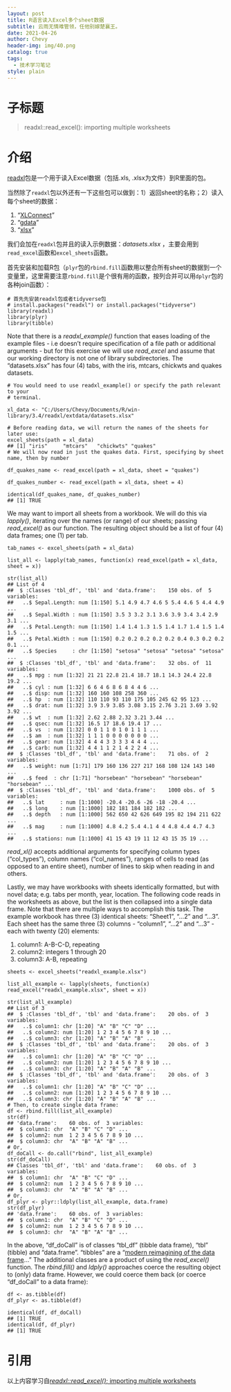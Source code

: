 ```yaml
---
layout: post
title: R语言读入Excel多个sheet数据
subtitle: 云雨无情难管领，任他别嫁楚襄王。
date: 2021-04-26
author: Chevy
header-img: img/40.png
catalog: true
tags:
  - 技术学习笔记
style: plain
---
```


# 子标题
> readxl::read_excel(): importing multiple worksheets

# 介绍
[readxl](https://readxl.tidyverse.org/)包是一个用于读入Excel数据（包括.xls, .xlsx为文件）到R里面的包。

当然除了`readxl`包以外还有一下这些包可以做到：1）返回sheet的名称；2）读入每个sheet的数据：

1. “[XLConnect](https://cran.r-project.org/web/packages/XLConnect/index.html)”
2. “[gdata](https://cran.r-project.org/web/packages/gdata/index.html)”
3. “[xlsx](https://cran.r-project.org/web/packages/xlsx/index.html)”

我们会加在`readxl`包并且的读入示例数据：*datasets.xlsx* ，主要会用到`read_excel`函数和`excel_sheets`函数。

首先安装和加载R包（`plyr`包的`rbind.fill`函数用以整合所有sheet的数据到一个变量里，这里需要注意`rbind.fill`是个很有用的函数，按列合并可以用`dplyr`包的各种join函数）：

```shell
# 首先先安装readxl包或者tidyverse包
# install.packages("readxl") or install.packages("tidyverse")
library(readxl)
library(plyr)
library(tibble)
```

Note that there is a *readxl_example()* function that eases loading of the example files - i.e doesn’t require specification of a file path or additional arguments - but for this exercise we will use *read_excel* and assume that our working directory is not one of library subdirectories. The “datasets.xlsx” has four (4) tabs, with the iris, mtcars, chickwts and quakes datasets.

```
# You would need to use readxl_example() or specify the path relevant to your
# terminal.

xl_data <- "C:/Users/Chevy/Documents/R/win-library/3.4/readxl/extdata/datasets.xlsx"

# Before reading data, we will return the names of the sheets for later use:
excel_sheets(path = xl_data)
## [1] "iris"     "mtcars"   "chickwts" "quakes"
# We will now read in just the quakes data. First, specifying by sheet name, then by number

df_quakes_name <- read_excel(path = xl_data, sheet = "quakes")

df_quakes_number <- read_excel(path = xl_data, sheet = 4)

identical(df_quakes_name, df_quakes_number)
## [1] TRUE
```

We may want to import all sheets from a workbook. We will do this via *lapply()*, iterating over the names (or range) of our sheets; passing *read_excel()* as our function. The resulting object should be a list of four (4) data frames; one (1) per tab.

```
tab_names <- excel_sheets(path = xl_data)

list_all <- lapply(tab_names, function(x) read_excel(path = xl_data, sheet = x))

str(list_all)
## List of 4
##  $ :Classes 'tbl_df', 'tbl' and 'data.frame':    150 obs. of  5 variables:
##   ..$ Sepal.Length: num [1:150] 5.1 4.9 4.7 4.6 5 5.4 4.6 5 4.4 4.9 ...
##   ..$ Sepal.Width : num [1:150] 3.5 3 3.2 3.1 3.6 3.9 3.4 3.4 2.9 3.1 ...
##   ..$ Petal.Length: num [1:150] 1.4 1.4 1.3 1.5 1.4 1.7 1.4 1.5 1.4 1.5 ...
##   ..$ Petal.Width : num [1:150] 0.2 0.2 0.2 0.2 0.2 0.4 0.3 0.2 0.2 0.1 ...
##   ..$ Species     : chr [1:150] "setosa" "setosa" "setosa" "setosa" ...
##  $ :Classes 'tbl_df', 'tbl' and 'data.frame':    32 obs. of  11 variables:
##   ..$ mpg : num [1:32] 21 21 22.8 21.4 18.7 18.1 14.3 24.4 22.8 19.2 ...
##   ..$ cyl : num [1:32] 6 6 4 6 8 6 8 4 4 6 ...
##   ..$ disp: num [1:32] 160 160 108 258 360 ...
##   ..$ hp  : num [1:32] 110 110 93 110 175 105 245 62 95 123 ...
##   ..$ drat: num [1:32] 3.9 3.9 3.85 3.08 3.15 2.76 3.21 3.69 3.92 3.92 ...
##   ..$ wt  : num [1:32] 2.62 2.88 2.32 3.21 3.44 ...
##   ..$ qsec: num [1:32] 16.5 17 18.6 19.4 17 ...
##   ..$ vs  : num [1:32] 0 0 1 1 0 1 0 1 1 1 ...
##   ..$ am  : num [1:32] 1 1 1 0 0 0 0 0 0 0 ...
##   ..$ gear: num [1:32] 4 4 4 3 3 3 3 4 4 4 ...
##   ..$ carb: num [1:32] 4 4 1 1 2 1 4 2 2 4 ...
##  $ :Classes 'tbl_df', 'tbl' and 'data.frame':    71 obs. of  2 variables:
##   ..$ weight: num [1:71] 179 160 136 227 217 168 108 124 143 140 ...
##   ..$ feed  : chr [1:71] "horsebean" "horsebean" "horsebean" "horsebean" ...
##  $ :Classes 'tbl_df', 'tbl' and 'data.frame':    1000 obs. of  5 variables:
##   ..$ lat     : num [1:1000] -20.4 -20.6 -26 -18 -20.4 ...
##   ..$ long    : num [1:1000] 182 181 184 182 182 ...
##   ..$ depth   : num [1:1000] 562 650 42 626 649 195 82 194 211 622 ...
##   ..$ mag     : num [1:1000] 4.8 4.2 5.4 4.1 4 4 4.8 4.4 4.7 4.3 ...
##   ..$ stations: num [1:1000] 41 15 43 19 11 12 43 15 35 19 ...
```

*read_xl()* accepts additional arguments for specifying column types (“col_types”), column names (“col_names”), ranges of cells to read (as opposed to an entire sheet), number of lines to skip when reading in and others.

Lastly, we may have workbooks with sheets identically formatted, but with novel data; e.g. tabs per month, year, location. The following code reads in the worksheets as above, but the list is then collapsed into a single data frame. Note that there are multiple ways to accomplish this task. The example workbook has three (3) identical sheets: “Sheet1”, “…2” and “…3”. Each sheet has the same three (3) columns - “column1”, “…2” and “…3” - each with twenty (20) elements:

1. column1: A-B-C-D, repeating
2. column2: integers 1 through 20
3. column3: A-B, repeating

```
sheets <- excel_sheets("readxl_example.xlsx")

list_all_example <- lapply(sheets, function(x) read_excel("readxl_example.xlsx", sheet = x))

str(list_all_example)
## List of 3
##  $ :Classes 'tbl_df', 'tbl' and 'data.frame':    20 obs. of  3 variables:
##   ..$ column1: chr [1:20] "A" "B" "C" "D" ...
##   ..$ column2: num [1:20] 1 2 3 4 5 6 7 8 9 10 ...
##   ..$ column3: chr [1:20] "A" "B" "A" "B" ...
##  $ :Classes 'tbl_df', 'tbl' and 'data.frame':    20 obs. of  3 variables:
##   ..$ column1: chr [1:20] "A" "B" "C" "D" ...
##   ..$ column2: num [1:20] 1 2 3 4 5 6 7 8 9 10 ...
##   ..$ column3: chr [1:20] "A" "B" "A" "B" ...
##  $ :Classes 'tbl_df', 'tbl' and 'data.frame':    20 obs. of  3 variables:
##   ..$ column1: chr [1:20] "A" "B" "C" "D" ...
##   ..$ column2: num [1:20] 1 2 3 4 5 6 7 8 9 10 ...
##   ..$ column3: chr [1:20] "A" "B" "A" "B" ...
# Then, to create single data frame:
df <- rbind.fill(list_all_example)
str(df)
## 'data.frame':    60 obs. of  3 variables:
##  $ column1: chr  "A" "B" "C" "D" ...
##  $ column2: num  1 2 3 4 5 6 7 8 9 10 ...
##  $ column3: chr  "A" "B" "A" "B" ...
# Or,
df_doCall <- do.call("rbind", list_all_example)
str(df_doCall)
## Classes 'tbl_df', 'tbl' and 'data.frame':    60 obs. of  3 variables:
##  $ column1: chr  "A" "B" "C" "D" ...
##  $ column2: num  1 2 3 4 5 6 7 8 9 10 ...
##  $ column3: chr  "A" "B" "A" "B" ...
# Or,
df_plyr <- plyr::ldply(list_all_example, data.frame)
str(df_plyr)
## 'data.frame':    60 obs. of  3 variables:
##  $ column1: chr  "A" "B" "C" "D" ...
##  $ column2: num  1 2 3 4 5 6 7 8 9 10 ...
##  $ column3: chr  "A" "B" "A" "B" ...
```

In the above, “df_doCall” is of classes “tbl_df” (tibble data frame), “tbl” (tibble) and “data.frame”. “tibbles” are a “[modern reimagining of the data frame](https://tibble.tidyverse.org/)…” The additional classes are a product of using the *read_excel()* function. The *rbind.fill()* and *ldply()* approaches coerce the resulting object to (only) data frame. However, we could coerce them back (or coerce “df_doCall” to a data frame):

```
df <- as.tibble(df)
df_plyr <- as.tibble(df)

identical(df, df_doCall)
## [1] TRUE
identical(df, df_plyr)
## [1] TRUE
```



# 引用

以上内容学习自[*readxl::read_excel()*; importing multiple worksheets](https://rpubs.com/tf_peterson/readxl_import)